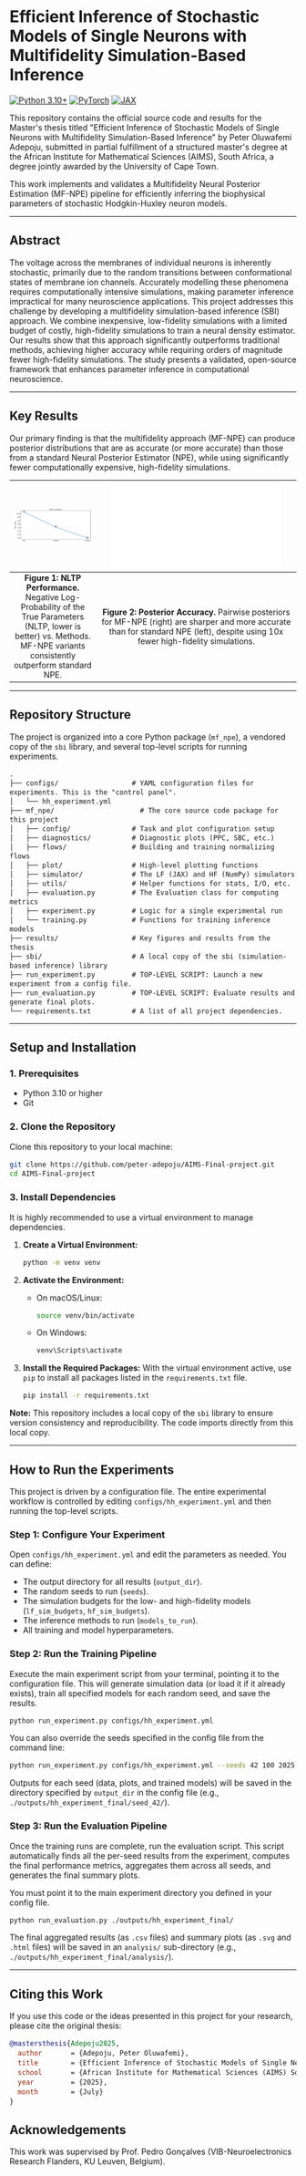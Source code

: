 # Efficient Inference of Stochastic Models of Single Neurons with Multifidelity Simulation-Based Inference

[![Python 3.10+](https://img.shields.io/badge/python-3.10+-blue.svg)](https://www.python.org/downloads/)
[![PyTorch](https://img.shields.io/badge/PyTorch-%23EE4C2C.svg?style=flat&logo=PyTorch&logoColor=white)](https://pytorch.org/)
[![JAX](https://img.shields.io/badge/JAX-%234285F4.svg?style=flat)](https://github.com/google/jax)

This repository contains the official source code and results for the Master's thesis titled "Efficient Inference of Stochastic Models of Single Neurons with Multifidelity Simulation-Based Inference" by Peter Oluwafemi Adepoju, submitted in partial fulfillment of a structured master's degree at the African Institute for Mathematical Sciences (AIMS), South Africa, a degree jointly awarded by the University of Cape Town.

This work implements and validates a Multifidelity Neural Posterior Estimation (MF-NPE) pipeline for efficiently inferring the biophysical parameters of stochastic Hodgkin-Huxley neuron models.

---

## Abstract

The voltage across the membranes of individual neurons is inherently stochastic, primarily due to the random transitions between conformational states of membrane ion channels. Accurately modelling these phenomena requires computationally intensive simulations, making parameter inference impractical for many neuroscience applications. This project addresses this challenge by developing a multifidelity simulation-based inference (SBI) approach. We combine inexpensive, low-fidelity simulations with a limited budget of costly, high-fidelity simulations to train a neural density estimator. Our results show that this approach significantly outperforms traditional methods, achieving higher accuracy while requiring orders of magnitude fewer high-fidelity simulations. The study presents a validated, open-source framework that enhances parameter inference in computational neuroscience.

---

## Key Results

Our primary finding is that the multifidelity approach (MF-NPE) can produce posterior distributions that are as accurate (or more accurate) than those from a standard Neural Posterior Estimator (NPE), while using significantly fewer computationally expensive, high-fidelity simulations.

| ![NLTP Comparison](results/nltp_comparison.png) | ![Posterior Comparison](results/posterior_comparison.pdf) |
|:---:|:---:|
| **Figure 1: NLTP Performance.** Negative Log-Probability of the True Parameters (NLTP, lower is better) vs. Methods. MF-NPE variants consistently outperform standard NPE. | **Figure 2: Posterior Accuracy.** Pairwise posteriors for MF-NPE (right) are sharper and more accurate than for standard NPE (left), despite using 10x fewer high-fidelity simulations. |

---

## Repository Structure

The project is organized into a core Python package (`mf_npe`), a vendored copy of the `sbi` library, and several top-level scripts for running experiments.

```
.
├── configs/                  # YAML configuration files for experiments. This is the "control panel".
│   └── hh_experiment.yml
├── mf_npe/                     # The core source code package for this project
│   ├── config/               # Task and plot configuration setup
│   ├── diagnostics/          # Diagnostic plots (PPC, SBC, etc.)
│   ├── flows/                # Building and training normalizing flows
│   ├── plot/                 # High-level plotting functions
│   ├── simulator/            # The LF (JAX) and HF (NumPy) simulators
│   ├── utils/                # Helper functions for stats, I/O, etc.
│   ├── evaluation.py         # The Evaluation class for computing metrics
│   ├── experiment.py         # Logic for a single experimental run
│   └── training.py           # Functions for training inference models
├── results/                  # Key figures and results from the thesis
├── sbi/                      # A local copy of the sbi (simulation-based inference) library
├── run_experiment.py         # TOP-LEVEL SCRIPT: Launch a new experiment from a config file.
├── run_evaluation.py         # TOP-LEVEL SCRIPT: Evaluate results and generate final plots.
└── requirements.txt          # A list of all project dependencies.
```

---

## Setup and Installation

### 1. Prerequisites
- Python 3.10 or higher
- Git

### 2. Clone the Repository
Clone this repository to your local machine:
```bash
git clone https://github.com/peter-adepoju/AIMS-Final-project.git
cd AIMS-Final-project
```

### 3. Install Dependencies
It is highly recommended to use a virtual environment to manage dependencies.

1.  **Create a Virtual Environment:**
    ```bash
    python -m venv venv
    ```

2.  **Activate the Environment:**
    *   On macOS/Linux:
        ```bash
        source venv/bin/activate
        ```
    *   On Windows:
        ```bash
        venv\Scripts\activate
        ```

3.  **Install the Required Packages:**
    With the virtual environment active, use `pip` to install all packages listed in the `requirements.txt` file.
    ```bash
    pip install -r requirements.txt
    ```

**Note:** This repository includes a local copy of the `sbi` library to ensure version consistency and reproducibility. The code imports directly from this local copy.

---

## How to Run the Experiments

This project is driven by a configuration file. The entire experimental workflow is controlled by editing `configs/hh_experiment.yml` and then running the top-level scripts.

### Step 1: Configure Your Experiment
Open `configs/hh_experiment.yml` and edit the parameters as needed. You can define:
- The output directory for all results (`output_dir`).
- The random seeds to run (`seeds`).
- The simulation budgets for the low- and high-fidelity models (`lf_sim_budgets`, `hf_sim_budgets`).
- The inference methods to run (`models_to_run`).
- All training and model hyperparameters.

### Step 2: Run the Training Pipeline
Execute the main experiment script from your terminal, pointing it to the configuration file. This will generate simulation data (or load it if it already exists), train all specified models for each random seed, and save the results.

```bash
python run_experiment.py configs/hh_experiment.yml
```
You can also override the seeds specified in the config file from the command line:
```bash
python run_experiment.py configs/hh_experiment.yml --seeds 42 100 2025
```
Outputs for each seed (data, plots, and trained models) will be saved in the directory specified by `output_dir` in the config file (e.g., `./outputs/hh_experiment_final/seed_42/`).

### Step 3: Run the Evaluation Pipeline
Once the training runs are complete, run the evaluation script. This script automatically finds all the per-seed results from the experiment, computes the final performance metrics, aggregates them across all seeds, and generates the final summary plots.

You must point it to the main experiment directory you defined in your config file.
```bash
python run_evaluation.py ./outputs/hh_experiment_final/
```
The final aggregated results (as `.csv` files) and summary plots (as `.svg` and `.html` files) will be saved in an `analysis/` sub-directory (e.g., `./outputs/hh_experiment_final/analysis/`).

---

## Citing this Work
If you use this code or the ideas presented in this project for your research, please cite the original thesis:

```bibtex
@mastersthesis{Adepoju2025,
  author       = {Adepoju, Peter Oluwafemi},
  title        = {Efficient Inference of Stochastic Models of Single Neurons with Multifidelity Simulation-Based Inference},
  school       = {African Institute for Mathematical Sciences (AIMS) South Africa},
  year         = {2025},
  month        = {July}
}
```

## Acknowledgements
This work was supervised by Prof. Pedro Gonçalves (VIB-Neuroelectronics Research Flanders, KU Leuven, Belgium).
```
